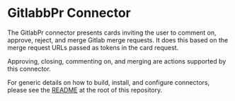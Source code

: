 # GitlabbPr Connector

The GitlabPr connector presents cards inviting the user to comment on, approve, reject, and merge Gitlab merge requests. It does this based on the merge request URLs passed as tokens in the card request.

Approving, closing, commenting on, and merging are actions supported by this connector.

For generic details on how to build, install, and configure connectors, please see the [README](https://github.com/vmware/connectors-workspace-one/blob/master/README.md) at the root of this repository.

